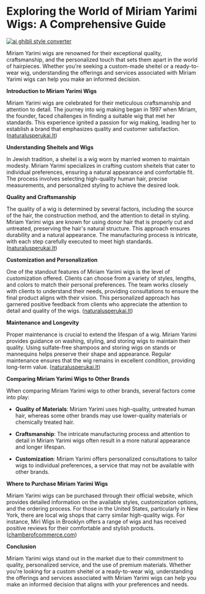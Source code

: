 # Exploring the World of Miriam Yarimi Wigs: A Comprehensive Guide

[![ai ghibli style converter](https://i.imgur.com/dwt8Y5G.gif)](https://witbeam.net/slzx)

Miriam Yarimi wigs are renowned for their exceptional quality, craftsmanship, and the personalized touch that sets them apart in the world of hairpieces. Whether you're seeking a custom-made sheitel or a ready-to-wear wig, understanding the offerings and services associated with Miriam Yarimi wigs can help you make an informed decision.

**Introduction to Miriam Yarimi Wigs**

Miriam Yarimi wigs are celebrated for their meticulous craftsmanship and attention to detail. The journey into wig making began in 1997 when Miriam, the founder, faced challenges in finding a suitable wig that met her standards. This experience ignited a passion for wig making, leading her to establish a brand that emphasizes quality and customer satisfaction. ([naturalusperukai.lt](https://www.naturalusperukai.lt/en/?utm_source=openai))

**Understanding Sheitels and Wigs**

In Jewish tradition, a sheitel is a wig worn by married women to maintain modesty. Miriam Yarimi specializes in crafting custom sheitels that cater to individual preferences, ensuring a natural appearance and comfortable fit. The process involves selecting high-quality human hair, precise measurements, and personalized styling to achieve the desired look.

**Quality and Craftsmanship**

The quality of a wig is determined by several factors, including the source of the hair, the construction method, and the attention to detail in styling. Miriam Yarimi wigs are known for using donor hair that is properly cut and untreated, preserving the hair's natural structure. This approach ensures durability and a natural appearance. The manufacturing process is intricate, with each step carefully executed to meet high standards. ([naturalusperukai.lt](https://www.naturalusperukai.lt/en/?utm_source=openai))

**Customization and Personalization**

One of the standout features of Miriam Yarimi wigs is the level of customization offered. Clients can choose from a variety of styles, lengths, and colors to match their personal preferences. The team works closely with clients to understand their needs, providing consultations to ensure the final product aligns with their vision. This personalized approach has garnered positive feedback from clients who appreciate the attention to detail and quality of the wigs. ([naturalusperukai.lt](https://www.naturalusperukai.lt/en/?utm_source=openai))

**Maintenance and Longevity**

Proper maintenance is crucial to extend the lifespan of a wig. Miriam Yarimi provides guidance on washing, styling, and storing wigs to maintain their quality. Using sulfate-free shampoos and storing wigs on stands or mannequins helps preserve their shape and appearance. Regular maintenance ensures that the wig remains in excellent condition, providing long-term value. ([naturalusperukai.lt](https://www.naturalusperukai.lt/en/?utm_source=openai))

**Comparing Miriam Yarimi Wigs to Other Brands**

When comparing Miriam Yarimi wigs to other brands, several factors come into play:

- **Quality of Materials**: Miriam Yarimi uses high-quality, untreated human hair, whereas some other brands may use lower-quality materials or chemically treated hair.

- **Craftsmanship**: The intricate manufacturing process and attention to detail in Miriam Yarimi wigs often result in a more natural appearance and longer lifespan.

- **Customization**: Miriam Yarimi offers personalized consultations to tailor wigs to individual preferences, a service that may not be available with other brands.

**Where to Purchase Miriam Yarimi Wigs**

Miriam Yarimi wigs can be purchased through their official website, which provides detailed information on the available styles, customization options, and the ordering process. For those in the United States, particularly in New York, there are local wig shops that carry similar high-quality wigs. For instance, Miri Wigs in Brooklyn offers a range of wigs and has received positive reviews for their comfortable and stylish products. ([chamberofcommerce.com](https://www.chamberofcommerce.com/united-states/new-york/brooklyn/wig-shop/2004358155-miri-wigs?utm_source=openai))

**Conclusion**

Miriam Yarimi wigs stand out in the market due to their commitment to quality, personalized service, and the use of premium materials. Whether you're looking for a custom sheitel or a ready-to-wear wig, understanding the offerings and services associated with Miriam Yarimi wigs can help you make an informed decision that aligns with your preferences and needs.
